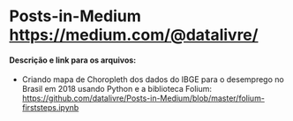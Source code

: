 # Posts-in-Medium https://medium.com/@datalivre/
#### Descrição e link para os arquivos:

* Criando mapa de Choropleth dos dados do IBGE para o desemprego no Brasil em 2018 usando Python e a biblioteca Folium: https://github.com/datalivre/Posts-in-Medium/blob/master/folium-firststeps.ipynb
